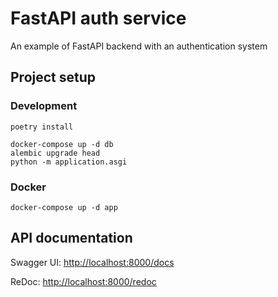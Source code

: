 # FastAPI auth service

An example of FastAPI backend with an authentication system

## Project setup

### Development

```shell script
poetry install

docker-compose up -d db
alembic upgrade head
python -m application.asgi
```

### Docker

```shell script
docker-compose up -d app
```

## API documentation

Swagger UI: [http://localhost:8000/docs](http://localhost:8000/docs)

ReDoc: [http://localhost:8000/redoc](http://localhost:8000/redoc)